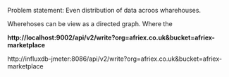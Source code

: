 Problem statement: Even distribution of data acroos wharehouses.



Wherehoses can be view as a directed graph. Where the 







**http://localhost:9002/api/v2/write?org=afriex.co.uk&bucket=afriex-marketplace**









http://influxdb-jmeter:8086/api/v2/write?org=afriex.co.uk&bucket=afriex-marketplace